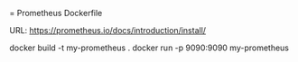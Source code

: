 = Prometheus Dockerfile

URL: https://prometheus.io/docs/introduction/install/

docker build -t my-prometheus .
docker run -p 9090:9090 my-prometheus

